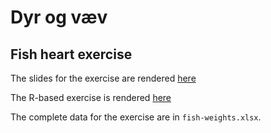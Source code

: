 # Dyr og væv

## Fish heart exercise

The slides for the exercise are rendered [here](https://gavinsimpson.github.io/dyr-og-vaev/fish-heart-slides.html)

The R-based exercise is rendered [here](https://gavinsimpson.github.io/dyr-og-vaev/fish-heart-exercise.html)

The complete data for the exercise are in `fish-weights.xlsx`.
